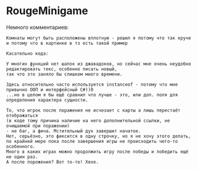 # RougeMinigame




Немного комментариев:

    Комнаты могут быть расположены вплотную - решил я потому что так круче и потому что в картинке в тз есть такой пример
    
    Касательно кода:

    У многих функций нет шапок из джавадоков, но сейчас мне очень неудобно редактировать текс, особенно писать новый,
    так что это заняло бы слишком много времени.
    
    Здесь относительно часто используется instanceof - потому что мне привычно ООП и интерфейсный C#))0
    ...но в целом я бы ещё сравнил что лучше - это, или доп. поля для определения характера сущности.

    То, что игрок после поражения не исчезает с карты а лишь перестаёт отображаться
    (в коде тому причина наличие на него дополнительной ссылки, не очищаемой при поражении)
    - не баг, а фича. Мстительный дух завершит начатое.
    Нет, серьёзно, это фиксится в одну строчку, но я не хочу этого делать,
    по крайней мере пока после завершения игры не происходить чего-то особенного.
    Много в каких играх можно продолжить игру после победы и победить ещё не один раз.
    А после порожения? Вот то-то! Хехе.
